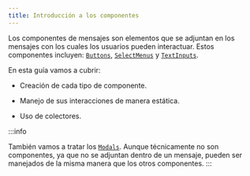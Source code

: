 ```yaml
---
title: Introducción a los componentes
---
```


Los componentes de mensajes son elementos que se adjuntan en los mensajes con los cuales los usuarios pueden interactuar. Estos componentes incluyen: [`Buttons`](https://github.com/tiramisulabs/seyfert/blob/455ed12b0ebcb3ddf55bc8b3274b0ce904becc62/src/builders/Button.ts#L8), [`SelectMenus`](https://github.com/tiramisulabs/seyfert/blob/455ed12b0ebcb3ddf55bc8b3274b0ce904becc62/src/builders/SelectMenu.ts#L60) y [`TextInputs`](https://github.com/tiramisulabs/seyfert/blob/455ed12b0ebcb3ddf55bc8b3274b0ce904becc62/src/builders/Modal.ts#L113).

En esta guía vamos a cubrir:

* Creación de cada tipo de componente.

* Manejo de sus interacciones de manera estática.

* Uso de colectores.

:::info

También vamos a tratar los [`Modals`](https://github.com/tiramisulabs/seyfert/blob/455ed12b0ebcb3ddf55bc8b3274b0ce904becc62/src/builders/Modal.ts#L29). Aunque técnicamente no son componentes, ya que no se adjuntan dentro de un mensaje, pueden ser manejados de la misma manera que los otros componentes.
:::